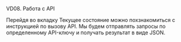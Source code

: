 VD08. Работа с API





Перейдя во вкладку Текущее состояние можно похзнакомиться с инструкцией по вызову API. Мы будем отправлять запросы по определенному API-ключу и получать результат в виде JSON.

